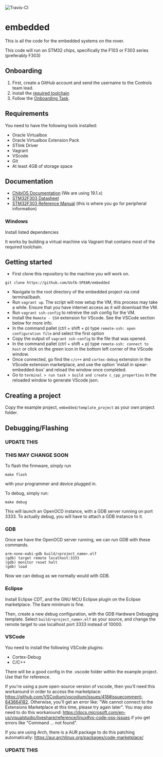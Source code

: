 ![Travis-CI](https://travis-ci.com/UofA-SPEAR/embedded.svg?branch=master)

# embedded #

This is all the code for the embedded systems on the rover.

This code will run on STM32 chips, specifically the F103 or F303 series (preferably F303)

## Onboarding

1. First, create a GitHub account and send the username to the Controls team lead.
2. Install the [required toolchain](https://github.com/UofA-SPEAR/embedded/wiki/Setting-up-the-Development-Environment)
3. Follow the [Onboarding Task](https://github.com/UofA-SPEAR/embedded/wiki/Onboarding-Task).

## Requirements ##

You need to have the following tools installed:

- Oracle Virtualbox
- Oracle Virtualbox Extension Pack
- STlink Driver
- Vagrant
- VScode
- Git
- At least 4GB of storage space

## Documentation

- [ChibiOS Documentation](http://www.chibios.org/dokuwiki/doku.php?id=chibios:documentation:start) (We are using 19.1.x)
- [STM32F303 Datasheet](https://www.st.com/resource/en/datasheet/stm32f303vc.pdf)
- [STM32F303 Reference Manual](https://www.st.com/content/ccc/resource/technical/document/reference_manual/4a/19/6e/18/9d/92/43/32/DM00043574.pdf/files/DM00043574.pdf/jcr:content/translations/en.DM00043574.pdf) (this is where you go for peripheral information)

### Windows

Install listed dependencies

It works by building a virtual machine via Vagrant that contains most of the required toolchain.

## Getting started ##

- First clone this repository to the machine you will work on.

```
git clone https://github.com/UofA-SPEAR/embedded
```

- Navigate to the root directory of the embedded project via cmd terminal/bash.
- Run `vagrant up`. The script will now setup the VM, this process may take a while. Ensure that you have internet access as it will download the VM.
- Run `vagrant ssh-config` to retreive the ssh config for the VM.
- Install the `Remote - SSH` extension for VScode. See the VSCode section below for more info.
- In the command pallet (ctrl + shift + p) type `remote-ssh: open configuration file` and select the first option
- Copy the output of `vagrant ssh-config` to the file that was opened.
- In the command pallet (ctrl + shift + p) type `remote-ssh: connect to host` or click on the green icon in the bottom left corner of the VScode window.
- Once connected, go find the `c/c++` and `cortex-debug` extension in the VScode extension marketplace, and use the option 'install in spear-embedded-box' and reload the window once completed.
- Go to `terminal > run task > build and create c_cpp_properties` in the reloaded window to generate VScode json.


## Creating a project ##

Copy the example project, `embedded/template_project` as your own project folder.

## Debugging/Flashing ##

### UPDATE THIS ###

### THIS MAY CHANGE SOON ###

To flash the firmware, simply run

```
make flash
```

with your programmer and device plugged in.

To debug, simply run:

```
make debug
```

This will launch an OpenOCD instance, with a GDB server running on port 3333.
To actually debug, you will have to attach a GDB instance to it.

### GDB ###

Once we have the OpenOCD server running, we can run GDB with these commands.

```
arm-none-eabi-gdb build/<project_name>.elf
(gdb) target remote localhost:3333
(gdb) monitor reset halt
(gdb) load
```

Now we can debug as we normally would with GDB.

### Eclipse ###

Install Eclipse CDT, and the GNU MCU Eclipse plugin on the Eclipse marketplace. The bare minimum is fine.

Then, create a new debug configuration, with the GDB Hardware Debugging template. Select `build/<project_name>.elf`
as your source, and change the remote target to use localhost port 3333 instead of 10000.

### VSCode ###

You need to install the following VSCode plugins:
- Cortex-Debug
- C/C++

There will be a good config in the .vscode folder within the example project.
Use that for reference.

If you're using a pure open-source version of vscode, then you'll need this workaround in order to access the marketplace: https://github.com/VSCodium/vscodium/issues/418#issuecomment-643664182.
Otherwise, you'll get an error like: "We cannot connect to the Extensions Marketplace at this time, please try again later".
You may also need to do this workaround: https://docs.microsoft.com/en-us/visualstudio/liveshare/reference/linux#vs-code-oss-issues if you get errors like "Command ... not found".

If you are using Arch, there is a AUR package to do this patching automatically: https://aur.archlinux.org/packages/code-marketplace/

### UPDATE THIS ###
